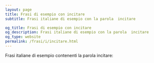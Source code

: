 ```yaml
---
layout: page
title: Frasi di esempio con incitare 
subtitle: Frasi italiane di esempio con la parola  incitare

og_title: Frasi di esempio con incitare 
og_description: Frasi italiane di esempio con la parola  incitare
og_type: website
permalink: /frasi/i/incitare.html
---
```


Frasi italiane di esempio contenenti la parola incitare:


